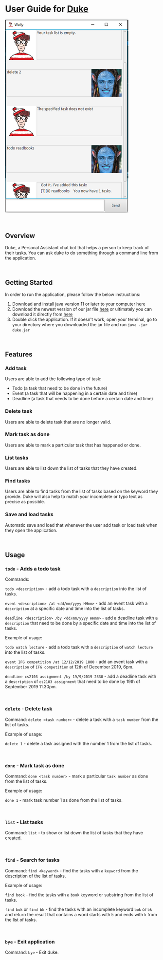 # User Guide for [Duke](https://github.com/victorvic54/duke)
![Duke](Ui.png)

<br />

## Overview
Duke, a Personal Assistant chat bot that helps a person to keep 
track of their tasks. You can ask duke to do something through a command line from the application.

<br />

## Getting Started
In order to run the application, please follow the below instructions:
1. Download and install java version 11 or later to your computer 
   [here](https://www.oracle.com/technetwork/java/javase/downloads/jdk11-downloads-5066655.html)
2. Download the newest version of our jar file [here](https://github.com/victorvic54/duke/releases) or ultimately you can
   download it directly from [here](https://github.com/victorvic54/duke/releases/download/v0.2/duke.jar)
3. Double click the application. If it doesn't work, open your terminal, go to your directory where you downloaded the jar file
   and run `java -jar duke.jar`

<br />

## Features 
### Add task
Users are able to add the following type of task:
- Todo (a task that need to be done in the future)
- Event (a task that will be happening in a certain date and time)
- Deadline (a task that needs to be done before a certain date and time)

### Delete task
Users are able to delete task that are no longer valid.

### Mark task as done
Users are able to mark a particular task that has happened or done.

### List tasks
Users are able to list down the list of tasks that they have created.

### Find tasks
Users are able to find tasks from the list of tasks based on the keyword they provide.
Duke will also help to match your incomplete or typo text as precise as possible.

### Save and load tasks
Automatic save and load that whenever the user add task or load task when they open the application.

<br />

## Usage

### `todo` - Adds a todo task
Commands: 

`todo <description>` - add a todo task with a `description` into the list of tasks.

`event <description> /at <dd/mm/yyyy HHmm>` - add an event task with a `description` at a specific date and time into the list of tasks.

`deadline <description> /by <dd/mm/yyyy HHmm>` - add a deadline task with a `description` that need to be done by a specific date and time into the list of tasks.

Example of usage:

`todo watch lecture` - add a todo task with a `description` of `watch lecture` into the list of tasks.

`event IFG competition /at 12/12/2019 1800` - add an event task with a `description` of `IFG competition` at 12th of December 2019, 6pm.

`deadline cs2103 assignment /by 19/9/2019 2330` - add a deadline task with a `description` of `cs2103 assignment` that need to be done by 19th of September 2019 11.30pm.

<br />

### `delete` - Delete task

Command:
`delete <task number>` - delete a task with a `task number` from the list of tasks.

Example of usage:

`delete 1` - delete a task assigned with the number 1 from the list of tasks.

<br />

### `done` - Mark task as done
Command:
`done <task number>` - mark a particular `task number` as done from the list of tasks.

Example of usage:

`done 1` - mark task number 1 as done from the list of tasks.

<br />

### `list` - List tasks
Command: `list` - to show or list down the list of tasks that they have created.

<br />

### `find` - Search for tasks
Command: `find <keyword>` - find the tasks with a `keyword` from the description of the list of tasks.

Example of usage:

`find book` - find the tasks with a `book` keyword or substring from the list of tasks.

`find bok` or `find bk`  - find the tasks with an incomplete keyword `bok` or `bk` and return the 
result that contains a word starts with `b` and ends with `k` from the list of tasks.

<br />

### `bye` - Exit application
Command:
`bye` - Exit duke.